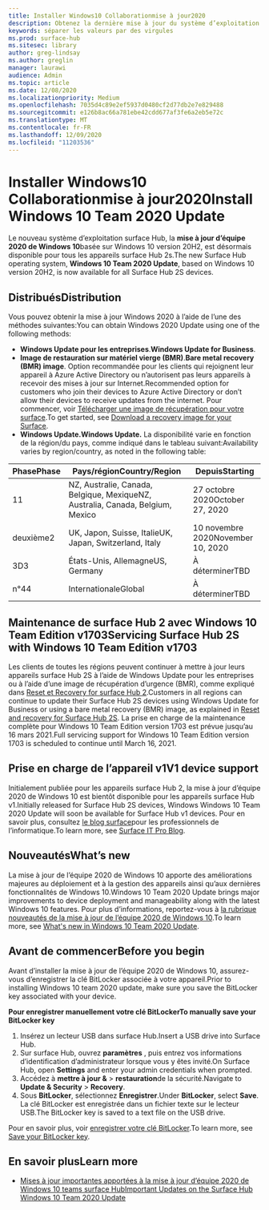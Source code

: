 ```yaml
---
title: Installer Windows10 Collaborationmise à jour2020
description: Obtenez la dernière mise à jour du système d’exploitation surface Hub, mise à jour d’équipe 2020 de Windows 10.
keywords: séparer les valeurs par des virgules
ms.prod: surface-hub
ms.sitesec: library
author: greg-lindsay
ms.author: greglin
manager: laurawi
audience: Admin
ms.topic: article
ms.date: 12/08/2020
ms.localizationpriority: Medium
ms.openlocfilehash: 7035d4c89e2ef5937d0480cf2d77db2e7e829488
ms.sourcegitcommit: e126b8ac66a781ebe42cdd677af3fe6a2eb5e72c
ms.translationtype: MT
ms.contentlocale: fr-FR
ms.lasthandoff: 12/09/2020
ms.locfileid: "11203536"
---
```

# <span data-ttu-id="6e8ff-104">Installer Windows10 Collaborationmise à jour2020</span><span class="sxs-lookup"><span data-stu-id="6e8ff-104">Install Windows 10 Team 2020 Update</span></span> 

<span data-ttu-id="6e8ff-105">Le nouveau système d’exploitation surface Hub, la **mise à jour d’équipe 2020 de Windows 10**basée sur Windows 10 version 20H2, est désormais disponible pour tous les appareils surface Hub 2s.</span><span class="sxs-lookup"><span data-stu-id="6e8ff-105">The new Surface Hub operating system, **Windows 10 Team 2020 Update**, based on Windows 10 version 20H2, is now available for all Surface Hub 2S devices.</span></span>  

## <span data-ttu-id="6e8ff-106">Distribués</span><span class="sxs-lookup"><span data-stu-id="6e8ff-106">Distribution</span></span>

<span data-ttu-id="6e8ff-107">Vous pouvez obtenir la mise à jour Windows 2020 à l’aide de l’une des méthodes suivantes:</span><span class="sxs-lookup"><span data-stu-id="6e8ff-107">You can obtain Windows 2020 Update using one of the following methods:</span></span>

- <span data-ttu-id="6e8ff-108">**Windows Update pour les entreprises**.</span><span class="sxs-lookup"><span data-stu-id="6e8ff-108">**Windows Update for Business**.</span></span>
- <span data-ttu-id="6e8ff-109">**Image de restauration sur matériel vierge (BMR)**.</span><span class="sxs-lookup"><span data-stu-id="6e8ff-109">**Bare metal recovery (BMR) image**.</span></span> <span data-ttu-id="6e8ff-110">Option recommandée pour les clients qui rejoignent leur appareil à Azure Active Directory ou n’autorisent pas leurs appareils à recevoir des mises à jour sur Internet.</span><span class="sxs-lookup"><span data-stu-id="6e8ff-110">Recommended option for customers who join their devices to Azure Active Directory or don’t allow their devices to receive updates from the internet.</span></span> <span data-ttu-id="6e8ff-111">Pour commencer, voir [Télécharger une image de récupération pour votre surface](https://support.microsoft.com/surfacerecoveryimage).</span><span class="sxs-lookup"><span data-stu-id="6e8ff-111">To get started, see [Download a recovery image for your Surface](https://support.microsoft.com/surfacerecoveryimage).</span></span>
- **<span data-ttu-id="6e8ff-112">Windows Update.</span><span class="sxs-lookup"><span data-stu-id="6e8ff-112">Windows Update.</span></span>** <span data-ttu-id="6e8ff-113">La disponibilité varie en fonction de la région/du pays, comme indiqué dans le tableau suivant:</span><span class="sxs-lookup"><span data-stu-id="6e8ff-113">Availability varies by region/country, as noted in the following table:</span></span>

| <span data-ttu-id="6e8ff-114">Phase</span><span class="sxs-lookup"><span data-stu-id="6e8ff-114">Phase</span></span> | <span data-ttu-id="6e8ff-115">Pays/région</span><span class="sxs-lookup"><span data-stu-id="6e8ff-115">Country/Region</span></span>                         | <span data-ttu-id="6e8ff-116">Depuis</span><span class="sxs-lookup"><span data-stu-id="6e8ff-116">Starting</span></span>          |
| ----- | -------------------------------------- | ----------------- |
| <span data-ttu-id="6e8ff-117">1</span><span class="sxs-lookup"><span data-stu-id="6e8ff-117">1</span></span>     | <span data-ttu-id="6e8ff-118">NZ, Australie, Canada, Belgique, Mexique</span><span class="sxs-lookup"><span data-stu-id="6e8ff-118">NZ, Australia, Canada, Belgium, Mexico</span></span> | <span data-ttu-id="6e8ff-119">27 octobre 2020</span><span class="sxs-lookup"><span data-stu-id="6e8ff-119">October 27, 2020</span></span>  |
| <span data-ttu-id="6e8ff-120">deuxième</span><span class="sxs-lookup"><span data-stu-id="6e8ff-120">2</span></span>     | <span data-ttu-id="6e8ff-121">UK, Japon, Suisse, Italie</span><span class="sxs-lookup"><span data-stu-id="6e8ff-121">UK, Japan, Switzerland, Italy</span></span>          | <span data-ttu-id="6e8ff-122">10 novembre 2020</span><span class="sxs-lookup"><span data-stu-id="6e8ff-122">November 10, 2020</span></span> |
| <span data-ttu-id="6e8ff-123">3D</span><span class="sxs-lookup"><span data-stu-id="6e8ff-123">3</span></span>     | <span data-ttu-id="6e8ff-124">États-Unis, Allemagne</span><span class="sxs-lookup"><span data-stu-id="6e8ff-124">US, Germany</span></span>                            | <span data-ttu-id="6e8ff-125">À déterminer</span><span class="sxs-lookup"><span data-stu-id="6e8ff-125">TBD</span></span> |
| <span data-ttu-id="6e8ff-126">n°4</span><span class="sxs-lookup"><span data-stu-id="6e8ff-126">4</span></span>     | <span data-ttu-id="6e8ff-127">Internationale</span><span class="sxs-lookup"><span data-stu-id="6e8ff-127">Global</span></span>                                 | <span data-ttu-id="6e8ff-128">À déterminer</span><span class="sxs-lookup"><span data-stu-id="6e8ff-128">TBD</span></span>  |

## <span data-ttu-id="6e8ff-129">Maintenance de surface Hub 2 avec Windows 10 Team Edition v1703</span><span class="sxs-lookup"><span data-stu-id="6e8ff-129">Servicing Surface Hub 2S with Windows 10 Team Edition v1703</span></span> 

<span data-ttu-id="6e8ff-130">Les clients de toutes les régions peuvent continuer à mettre à jour leurs appareils surface Hub 2S à l’aide de Windows Update pour les entreprises ou à l’aide d’une image de récupération d’urgence (BMR), comme expliqué dans [Reset et Recovery for surface Hub 2](surface-hub-2s-recover-reset.md).</span><span class="sxs-lookup"><span data-stu-id="6e8ff-130">Customers in all regions can continue to update their Surface Hub 2S devices using Windows Update for Business or using a bare metal recovery (BMR) image, as explained in [Reset and recovery for Surface Hub 2S](surface-hub-2s-recover-reset.md).</span></span> <span data-ttu-id="6e8ff-131">La prise en charge de la maintenance complète pour Windows 10 Team Edition version 1703 est prévue jusqu’au 16 mars 2021.</span><span class="sxs-lookup"><span data-stu-id="6e8ff-131">Full servicing support for Windows 10 Team Edition version 1703 is scheduled to continue until March 16, 2021.</span></span>


## <span data-ttu-id="6e8ff-132">Prise en charge de l’appareil v1</span><span class="sxs-lookup"><span data-stu-id="6e8ff-132">V1 device support</span></span> 

<span data-ttu-id="6e8ff-133">Initialement publiée pour les appareils surface Hub 2, la mise à jour d’équipe 2020 de Windows 10 est bientôt disponible pour les appareils surface Hub v1.</span><span class="sxs-lookup"><span data-stu-id="6e8ff-133">Initially released for Surface Hub 2S devices, Windows Windows 10 Team 2020 Update will soon be available for Surface Hub v1 devices.</span></span> <span data-ttu-id="6e8ff-134">Pour en savoir plus, consultez [le blog surface](https://techcommunity.microsoft.com/t5/surface-it-pro-blog/surface-hub-windows-10-team-2020-update-available-october-27/ba-p/1810739)pour les professionnels de l’informatique.</span><span class="sxs-lookup"><span data-stu-id="6e8ff-134">To learn more, see [Surface IT Pro Blog](https://techcommunity.microsoft.com/t5/surface-it-pro-blog/surface-hub-windows-10-team-2020-update-available-october-27/ba-p/1810739).</span></span>
 
## <span data-ttu-id="6e8ff-135">Nouveautés</span><span class="sxs-lookup"><span data-stu-id="6e8ff-135">What’s new</span></span>

<span data-ttu-id="6e8ff-136">La mise à jour de l’équipe 2020 de Windows 10 apporte des améliorations majeures au déploiement et à la gestion des appareils ainsi qu’aux dernières fonctionnalités de Windows 10.</span><span class="sxs-lookup"><span data-stu-id="6e8ff-136">Windows 10 Team 2020 Update brings major improvements to device deployment and manageability along with the latest Windows 10 features.</span></span> <span data-ttu-id="6e8ff-137">Pour plus d’informations, reportez-vous à [la rubrique nouveautés de la mise à jour de l’équipe 2020 de Windows 10](surface-hub-2020-update-whats-new.md).</span><span class="sxs-lookup"><span data-stu-id="6e8ff-137">To learn more, see [What's new in Windows 10 Team 2020 Update](surface-hub-2020-update-whats-new.md).</span></span>
 
## <span data-ttu-id="6e8ff-138">Avant de commencer</span><span class="sxs-lookup"><span data-stu-id="6e8ff-138">Before you begin</span></span>

<span data-ttu-id="6e8ff-139">Avant d’installer la mise à jour de l’équipe 2020 de Windows 10, assurez-vous d’enregistrer la clé BitLocker associée à votre appareil.</span><span class="sxs-lookup"><span data-stu-id="6e8ff-139">Prior to installing Windows 10 team 2020 update, make sure you save the BitLocker key associated with your device.</span></span> 

**<span data-ttu-id="6e8ff-140">Pour enregistrer manuellement votre clé BitLocker</span><span class="sxs-lookup"><span data-stu-id="6e8ff-140">To manually save your BitLocker key</span></span>**

1. <span data-ttu-id="6e8ff-141">Insérez un lecteur USB dans surface Hub.</span><span class="sxs-lookup"><span data-stu-id="6e8ff-141">Insert a USB drive into Surface Hub.</span></span>
2. <span data-ttu-id="6e8ff-142">Sur surface Hub, ouvrez **paramètres** , puis entrez vos informations d’identification d’administrateur lorsque vous y êtes invité.</span><span class="sxs-lookup"><span data-stu-id="6e8ff-142">On Surface Hub, open **Settings** and enter your admin credentials when prompted.</span></span>
3. <span data-ttu-id="6e8ff-143">Accédez à **mettre à jour &**  >  **restauration**de la sécurité.</span><span class="sxs-lookup"><span data-stu-id="6e8ff-143">Navigate to **Update & Security** > **Recovery**.</span></span>
4. <span data-ttu-id="6e8ff-144">Sous **BitLocker**, sélectionnez **Enregistrer**.</span><span class="sxs-lookup"><span data-stu-id="6e8ff-144">Under **BitLocker**, select **Save**.</span></span> <span data-ttu-id="6e8ff-145">La clé BitLocker est enregistrée dans un fichier texte sur le lecteur USB.</span><span class="sxs-lookup"><span data-stu-id="6e8ff-145">The BitLocker key is saved to a text file on the USB drive.</span></span>

<span data-ttu-id="6e8ff-146">Pour en savoir plus, voir [enregistrer votre clé BitLocker](save-bitlocker-key-surface-hub.md).</span><span class="sxs-lookup"><span data-stu-id="6e8ff-146">To learn more, see [Save your BitLocker key](save-bitlocker-key-surface-hub.md).</span></span>

## <span data-ttu-id="6e8ff-147">En savoir plus</span><span class="sxs-lookup"><span data-stu-id="6e8ff-147">Learn more</span></span>

- [<span data-ttu-id="6e8ff-148">Mises à jour importantes apportées à la mise à jour d’équipe 2020 de Windows 10 teams surface Hub</span><span class="sxs-lookup"><span data-stu-id="6e8ff-148">Important Updates on the Surface Hub Windows 10 Team 2020 Update</span></span>](https://techcommunity.microsoft.com/t5/surface-it-pro-blog/important-updates-on-the-surface-hub-windows-10-team-2020-update/ba-p/1960897)
